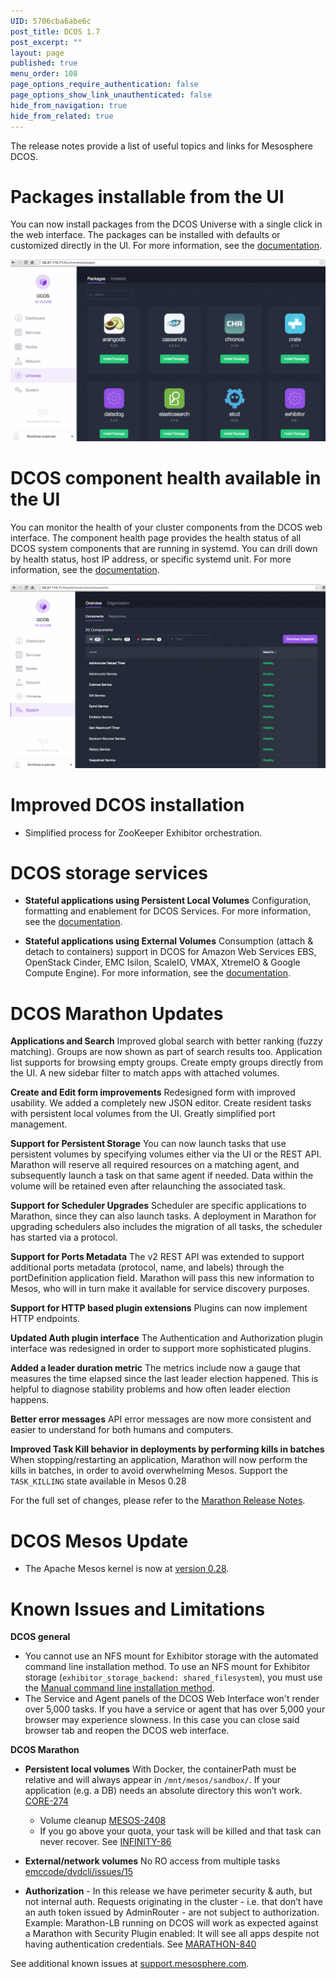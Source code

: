 ```yaml
---
UID: 5706cba6abe6c
post_title: DCOS 1.7
post_excerpt: ""
layout: page
published: true
menu_order: 108
page_options_require_authentication: false
page_options_show_link_unauthenticated: false
hide_from_navigation: true
hide_from_related: true
---
```

The release notes provide a list of useful topics and links for Mesosphere DCOS.

# Packages installable from the UI

You can now install packages from the DCOS Universe with a single click in the web interface. The packages can be installed with defaults or customized directly in the UI. For more information, see the [documentation][1].

![alt text][2]

# DCOS component health available in the UI

You can monitor the health of your cluster components from the DCOS web interface. The component health page provides the health status of all DCOS system components that are running in systemd. You can drill down by health status, host IP address, or specific systemd unit. For more information, see the [documentation][3].

![alt text][4]

# <a name="dcos"></a>Improved DCOS installation

*   Simplified process for ZooKeeper Exhibitor orchestration.

# DCOS storage services

*   **Stateful applications using Persistent Local Volumes** Configuration, formatting and enablement for DCOS Services. For more information, see the [documentation][5].

*   **Stateful applications using External Volumes** Consumption (attach & detach to containers) support in DCOS for Amazon Web Services EBS, OpenStack Cinder, EMC Isilon, ScaleIO, VMAX, XtremeIO & Google Compute Engine). For more information, see the [documentation][6].

# DCOS Marathon Updates

<!-- Open DCOS Edition -->

**Applications and Search** Improved global search with better ranking (fuzzy matching). Groups are now shown as part of search results too. Application list supports for browsing empty groups. Create empty groups directly from the UI. A new sidebar filter to match apps with attached volumes.

**Create and Edit form improvements** Redesigned form with improved usability. We added a completely new JSON editor. Create resident tasks with persistent local volumes from the UI. Greatly simplified port management.

**Support for Persistent Storage** You can now launch tasks that use persistent volumes by specifying volumes either via the UI or the REST API. Marathon will reserve all required resources on a matching agent, and subsequently launch a task on that same agent if needed. Data within the volume will be retained even after relaunching the associated task.

**Support for Scheduler Upgrades** Scheduler are specific applications to Marathon, since they can also launch tasks. A deployment in Marathon for upgrading schedulers also includes the migration of all tasks, the scheduler has started via a protocol.

**Support for Ports Metadata** The v2 REST API was extended to support additional ports metadata (protocol, name, and labels) through the portDefinition application field. Marathon will pass this new information to Mesos, who will in turn make it available for service discovery purposes.

**Support for HTTP based plugin extensions** Plugins can now implement HTTP endpoints.

**Updated Auth plugin interface** The Authentication and Authorization plugin interface was redesigned in order to support more sophisticated plugins.

**Added a leader duration metric** The metrics include now a gauge that measures the time elapsed since the last leader election happened. This is helpful to diagnose stability problems and how often leader election happens.

**Better error messages** API error messages are now more consistent and easier to understand for both humans and computers.

**Improved Task Kill behavior in deployments by performing kills in batches** When stopping/restarting an application, Marathon will now perform the kills in batches, in order to avoid overwhelming Mesos. Support the `TASK_KILLING` state available in Mesos 0.28

For the full set of changes, please refer to the [Marathon Release Notes][7].

# <a name="mesos"></a>DCOS Mesos Update

*   The Apache Mesos kernel is now at [version 0.28][8].

# <a name="known-issues"></a>Known Issues and Limitations

**DCOS general**

*   You cannot use an NFS mount for Exhibitor storage with the automated command line installation method. To use an NFS mount for Exhibitor storage (`exhibitor_storage_backend: shared_filesystem`), you must use the [Manual command line installation method][9].
*   The Service and Agent panels of the DCOS Web Interface won't render over 5,000 tasks. If you have a service or agent that has over 5,000 your browser may experience slowness. In this case you can close said browser tab and reopen the DCOS web interface.

**DCOS Marathon**

*   **Persistent local volumes** With Docker, the containerPath must be relative and will always appear in `/mnt/mesos/sandbox/`. If your application (e.g. a DB) needs an absolute directory this won’t work. [CORE-274][10]
    
    *   Volume cleanup [MESOS-2408][11]
    *   If you go above your quota, your task will be killed and that task can never recover. See [INFINITY-86][12]

*   **External/network volumes** No RO access from multiple tasks [emccode/dvdcli/issues/15][13]

*   **Authorization** - In this release we have perimeter security & auth, but not internal auth. Requests originating in the cluster - i.e. that don’t have an auth token issued by AdminRouter - are not subject to authorization. Example: Marathon-LB running on DCOS will work as expected against a Marathon with Security Plugin enabled: It will see all apps despite not having authentication credentials. See [MARATHON-840][14]

See additional known issues at <a href="https://support.mesosphere.com" target="_blank">support.mesosphere.com</a>.

 [1]: /admin-tutorials/install-service/
 [2]: /assets/images/ui-universe.gif
 [3]: /monitoring-system-health/
 [4]: /assets/images/ui-system-health-relnotes.gif
 [5]: http://mesosphere.github.io/marathon/docs/persistent-volumes.html
 [6]: http://mesosphere.github.io/marathon/docs/external-volumes.html
 [7]: https://github.com/mesosphere/marathon/releases/edit/v1.0.0-RC1
 [8]: https://issues.apache.org/jira/secure/ReleaseNote.jspa?projectId=12311242&version=12334661
 [9]: /concepts/installing/installing-enterprise-edition/manual-installation/
 [10]: https://mesosphere.atlassian.net/browse/CORE-274
 [11]: https://issues.apache.org/jira/browse/MESOS-2408
 [12]: https://mesosphere.atlassian.net/browse/INFINITY-86
 [13]: https://github.com/emccode/dvdcli/issues/15
 [14]: https://mesosphere.atlassian.net/browse/MARATHON-840
